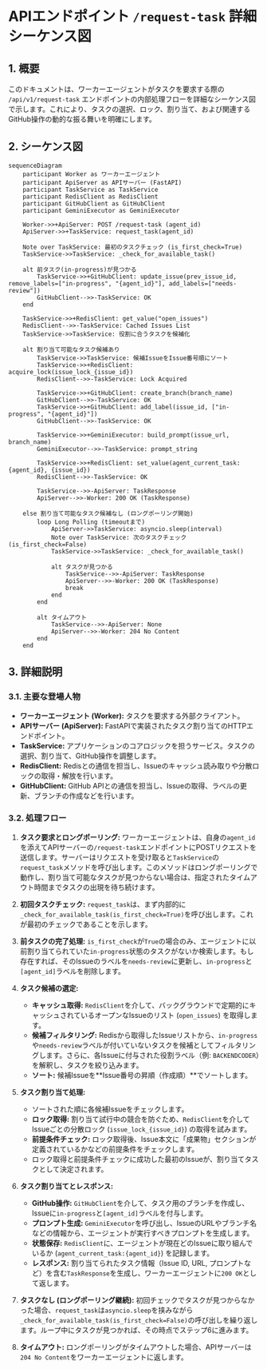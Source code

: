 # APIエンドポイント `/request-task` 詳細シーケンス図

## 1. 概要

このドキュメントは、ワーカーエージェントがタスクを要求する際の `/api/v1/request-task` エンドポイントの内部処理フローを詳細なシーケンス図で示します。これにより、タスクの選択、ロック、割り当て、および関連するGitHub操作の動的な振る舞いを明確にします。

## 2. シーケンス図

```mermaid
sequenceDiagram
    participant Worker as ワーカーエージェント
    participant ApiServer as APIサーバー (FastAPI)
    participant TaskService as TaskService
    participant RedisClient as RedisClient
    participant GitHubClient as GitHubClient
    participant GeminiExecutor as GeminiExecutor

    Worker->>+ApiServer: POST /request-task (agent_id)
    ApiServer->>+TaskService: request_task(agent_id)

    Note over TaskService: 最初のタスクチェック (is_first_check=True)
    TaskService->>TaskService: _check_for_available_task()

    alt 前タスク(in-progress)が見つかる
        TaskService->>+GitHubClient: update_issue(prev_issue_id, remove_labels=["in-progress", "{agent_id}"], add_labels=["needs-review"])
        GitHubClient-->>-TaskService: OK
    end

    TaskService->>+RedisClient: get_value("open_issues")
    RedisClient-->>-TaskService: Cached Issues List
    TaskService->>TaskService: 役割に合うタスクを候補化

    alt 割り当て可能なタスク候補あり
        TaskService->>TaskService: 候補IssueをIssue番号順にソート
        TaskService->>+RedisClient: acquire_lock(issue_lock_{issue_id})
        RedisClient-->>-TaskService: Lock Acquired
        
        TaskService->>+GitHubClient: create_branch(branch_name)
        GitHubClient-->>-TaskService: OK
        TaskService->>+GitHubClient: add_label(issue_id, ["in-progress", "{agent_id}"])
        GitHubClient-->>-TaskService: OK

        TaskService->>+GeminiExecutor: build_prompt(issue_url, branch_name)
        GeminiExecutor-->>-TaskService: prompt_string

        TaskService->>+RedisClient: set_value(agent_current_task:{agent_id}, {issue_id})
        RedisClient-->>-TaskService: OK

        TaskService-->>-ApiServer: TaskResponse
        ApiServer-->>-Worker: 200 OK (TaskResponse)

    else 割り当て可能なタスク候補なし (ロングポーリング開始)
        loop Long Polling (timeoutまで)
            ApiServer->>TaskService: asyncio.sleep(interval)
            Note over TaskService: 次のタスクチェック (is_first_check=False)
            TaskService->>TaskService: _check_for_available_task()
            
            alt タスクが見つかる
                TaskService-->>-ApiServer: TaskResponse
                ApiServer-->>-Worker: 200 OK (TaskResponse)
                break
            end
        end
        
        alt タイムアウト
            TaskService-->>-ApiServer: None
            ApiServer-->>-Worker: 204 No Content
        end
    end
```

## 3. 詳細説明

### 3.1. 主要な登場人物

-   **ワーカーエージェント (Worker):** タスクを要求する外部クライアント。
-   **APIサーバー (ApiServer):** FastAPIで実装されたタスク割り当てのHTTPエンドポイント。
-   **TaskService:** アプリケーションのコアロジックを担うサービス。タスクの選択、割り当て、GitHub操作を調整します。
-   **RedisClient:** Redisとの通信を担当し、Issueのキャッシュ読み取りや分散ロックの取得・解放を行います。
-   **GitHubClient:** GitHub APIとの通信を担当し、Issueの取得、ラベルの更新、ブランチの作成などを行います。

### 3.2. 処理フロー

1.  **タスク要求とロングポーリング:** ワーカーエージェントは、自身の`agent_id`を添えてAPIサーバーの`/request-task`エンドポイントにPOSTリクエストを送信します。サーバーはリクエストを受け取ると`TaskService`の`request_task`メソッドを呼び出します。このメソッドはロングポーリングで動作し、割り当て可能なタスクが見つからない場合は、指定されたタイムアウト時間までタスクの出現を待ち続けます。

2.  **初回タスクチェック:** `request_task`は、まず内部的に`_check_for_available_task(is_first_check=True)`を呼び出します。これが最初のチェックであることを示します。

3.  **前タスクの完了処理:** `is_first_check`が`True`の場合のみ、エージェントに以前割り当てられていた`in-progress`状態のタスクがないか検索します。もし存在すれば、そのIssueのラベルを`needs-review`に更新し、`in-progress`と`[agent_id]`ラベルを削除します。

4.  **タスク候補の選定:**
    *   **キャッシュ取得:** `RedisClient`を介して、バックグラウンドで定期的にキャッシュされているオープンなIssueのリスト (`open_issues`) を取得します。
    *   **候補フィルタリング:** Redisから取得したIssueリストから、`in-progress`や`needs-review`ラベルが付いていないタスクを候補としてフィルタリングします。さらに、各Issueに付与された役割ラベル（例: `BACKENDCODER`）を解釈し、タスクを絞り込みます。
    *   **ソート:** 候補Issueを**Issue番号の昇順（作成順）**でソートします。

5.  **タスク割り当て処理:**
    *   ソートされた順に各候補Issueをチェックします。
    *   **ロック取得:** 割り当て試行中の競合を防ぐため、`RedisClient`を介してIssueごとの分散ロック (`issue_lock_{issue_id}`) の取得を試みます。
    *   **前提条件チェック:** ロック取得後、Issue本文に「成果物」セクションが定義されているかなどの前提条件をチェックします。
    *   ロック取得と前提条件チェックに成功した最初のIssueが、割り当てタスクとして決定されます。
6.  **タスク割り当てとレスポンス:**
    *   **GitHub操作:** `GitHubClient`を介して、タスク用のブランチを作成し、Issueに`in-progress`と`[agent_id]`ラベルを付与します。
    *   **プロンプト生成:** `GeminiExecutor`を呼び出し、IssueのURLやブランチ名などの情報から、エージェントが実行すべきプロンプトを生成します。
    *   **状態保存:** `RedisClient`に、エージェントが現在どのIssueに取り組んでいるか (`agent_current_task:{agent_id}`) を記録します。
    *   **レスポンス:** 割り当てられたタスク情報（Issue ID, URL, プロンプトなど）を含む`TaskResponse`を生成し、ワーカーエージェントに`200 OK`として返します。

7.  **タスクなし (ロングポーリング継続):** 初回チェックでタスクが見つからなかった場合、`request_task`は`asyncio.sleep`を挟みながら`_check_for_available_task(is_first_check=False)`の呼び出しを繰り返します。ループ中にタスクが見つかれば、その時点でステップ6に進みます。

8.  **タイムアウト:** ロングポーリングがタイムアウトした場合、APIサーバーは`204 No Content`をワーカーエージェントに返します。